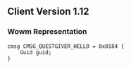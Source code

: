 ## Client Version 1.12

### Wowm Representation
```rust,ignore
cmsg CMSG_QUESTGIVER_HELLO = 0x0184 {
    Guid guid;    
}

```
